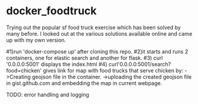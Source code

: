 # docker_foodtruck
Trying out the popular sf food truck exercise which has been solved by many before. I looked out at the various solutions available online and came up with my own version.

#1)run 'docker-compose up' after cloning this repo.
#2)it starts and runs 2 containers, one for elastic search and another for flask.
#3) curl '0.0.0.0:5001' displays the index.html
#4) curl'0.0.0.0:5001/search?food=chicken' gives link for map with food trucks that serve chicken by:
    ->Creating geojson file in the container.
    ->uploading the created geojson file in gist.github.com and embedding the map in current webpage.
    
TODO: error handling and logging 
